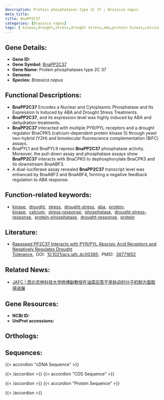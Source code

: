 ```yaml
---
description: Protein phosphatases type 2C 37 ; Brassica napus
meta_title:
title: BnaPP2C37
categories: [Brassica napus]
tags: [ kinase,drought,stress,drought stress,aba,protein kinase,calcium,stress response,phosphatase,drought stress response,protein phosphatase,drought response,protein ]
---
```


## Gene Details:
- **Gene ID:** []()
- **Gene Symbol:** <u>BnaPP2C37</u>
- **Gene Name:** Protein phosphatases type 2C 37
- **Genome:** 
- **Species:** *Brassica napus*

## Functional Descriptions:
   - **BnaPP2C37** Encodes a Nuclear and Cytoplasmic Phosphatase and Its Expression Is Induced by ABA and Drought Stress Treatments.
   - **BnaPP2C37**, and its expression level was highly induced by ABA and dehydration treatments.
   - **BnaPP2C37** interacted with multiple PYR/PYL receptors and a drought regulator BnaCPK5 (calcium-dependent protein kinase 5) through yeast two-hybrid (Y2H) and bimolecular fluorescence complementation (BiFC) assays.
   - BnaPYL1 and BnaPYL9 repress **BnaPP2C37** phosphatase activity. Moreover, the pull-down assay and phosphatase assays show **BnaPP2C37** interacts with BnaCPK5 to dephosphorylate BnaCPK5 and its downstream BnaABF3.
   - A dual-luciferase assay revealed **BnaPP2C37** transcript level was enhanced by BnaABF3 and BnaABF4, forming a negative feedback regulation to ABA response.

## Function-related keywords:
   - [kinase](/tags/kinase/),&nbsp;&nbsp;[drought](/tags/drought/),&nbsp;&nbsp;[stress](/tags/stress/),&nbsp;&nbsp;[drought-stress](/tags/drought-stress/),&nbsp;&nbsp;[aba](/tags/aba/),&nbsp;&nbsp;[protein-kinase](/tags/protein-kinase/),&nbsp;&nbsp;[calcium](/tags/calcium/),&nbsp;&nbsp;[stress-response](/tags/stress-response/),&nbsp;&nbsp;[phosphatase](/tags/phosphatase/),&nbsp;&nbsp;[drought-stress-response](/tags/drought-stress-response/),&nbsp;&nbsp;[protein-phosphatase](/tags/protein-phosphatase/),&nbsp;&nbsp;[drought-response](/tags/drought-response/),&nbsp;&nbsp;[protein](/tags/protein/)

## Literature:
   - [Rapeseed PP2C37 Interacts with PYR/PYL Abscisic Acid Receptors and Negatively Regulates Drought Tolerance.](https://www.doi.org/10.1021/acs.jafc.4c00385)&nbsp;&nbsp;DOI:&nbsp;&nbsp;[10.1021/acs.jafc.4c00385](https://www.doi.org/10.1021/acs.jafc.4c00385);&nbsp;&nbsp;PMID:&nbsp;&nbsp;[38771652](https://pubmed.ncbi.nlm.nih.gov/38771652/)

## Related News:
   - [JAFC | 西北农林科技大学杨博副教授在油菜应答干旱胁迫的分子机制方面取得进展](https://mp.weixin.qq.com/s?__biz=Mzg3MDEwNDEyMg==&mid=2247568098&idx=5&sn=2de5d1db7a716bd41de113d48a29e1c3&chksm=cf6aca835befd8780a5b17d00aecf9cffe23b866249d81cc33d0df0070d884ec9aa4404a2c8b&scene=27#wechat_redirect)

## Gene Resources:
- **NCBI ID:**  [](https://www.ncbi.nlm.nih.gov/search/all/?term=)
- **UniProt accessions:**  [](https://www.uniprot.org/uniprotkb//entry)

## Orthologs:

## Sequences:
{{< accordion "cDNA Sequence" >}}

{{< /accordion >}}
{{< accordion "CDS Sequence" >}}

{{< /accordion >}}
{{< accordion "Protein Sequence" >}}

{{< /accordion >}}
